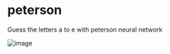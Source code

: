 # peterson

Guess the letters a to e with peterson neural network


![image](https://user-images.githubusercontent.com/91833294/202211895-f2f16a4f-eccf-477d-825e-7c1c214e443e.png)
